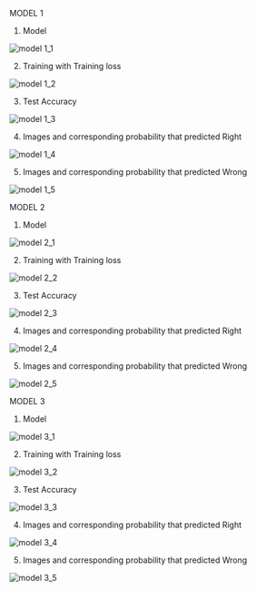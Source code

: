 MODEL 1
1. Model

![model 1_1](https://user-images.githubusercontent.com/66164561/83487221-99061480-a4e5-11ea-97f8-297197ee6831.PNG)

2. Training with Training loss

![model 1_2](https://user-images.githubusercontent.com/66164561/83487310-c5219580-a4e5-11ea-83ae-039147ea7500.PNG)

3. Test Accuracy

![model 1_3](https://user-images.githubusercontent.com/66164561/83487406-f0a48000-a4e5-11ea-8f85-86c52e0d2a79.PNG)

4. Images and corresponding probability that predicted Right

![model 1_4](https://user-images.githubusercontent.com/66164561/83487481-129e0280-a4e6-11ea-98df-aafa45e2311b.PNG)

5. Images and corresponding probability that predicted Wrong

![model 1_5](https://user-images.githubusercontent.com/66164561/83487539-2ba6b380-a4e6-11ea-8377-2f629ea88aa6.PNG)


MODEL 2
1. Model

![model 2_1](https://user-images.githubusercontent.com/66164561/83487608-4842eb80-a4e6-11ea-92e1-3cb2ae664ecf.PNG)

2. Training with Training loss

![model 2_2](https://user-images.githubusercontent.com/66164561/83487654-5f81d900-a4e6-11ea-96af-bca7bd48847c.PNG)

3. Test Accuracy

![model 2_3](https://user-images.githubusercontent.com/66164561/83487711-7a544d80-a4e6-11ea-8bae-dd426c49572b.PNG)

4. Images and corresponding probability that predicted Right

![model 2_4](https://user-images.githubusercontent.com/66164561/83487715-7cb6a780-a4e6-11ea-972d-27707d8ad3d4.PNG)

5. Images and corresponding probability that predicted Wrong

![model 2_5](https://user-images.githubusercontent.com/66164561/83487719-7e806b00-a4e6-11ea-93e8-271bcf66840f.PNG)

MODEL 3

1. Model

![model 3_1](https://user-images.githubusercontent.com/66164561/83487724-80e2c500-a4e6-11ea-95ed-20586a4e0f6f.PNG)

2. Training with Training loss

![model 3_2](https://user-images.githubusercontent.com/66164561/83487749-8f30e100-a4e6-11ea-9681-003b0f058940.PNG)

3. Test Accuracy

![model 3_3](https://user-images.githubusercontent.com/66164561/83487758-935cfe80-a4e6-11ea-90b1-4a4e9aef6de2.PNG)

4. Images and corresponding probability that predicted Right

![model 3_4](https://user-images.githubusercontent.com/66164561/83487768-99eb7600-a4e6-11ea-80ce-8fa723f638b7.PNG)

5. Images and corresponding probability that predicted Wrong

![model 3_5](https://user-images.githubusercontent.com/66164561/83487775-9c4dd000-a4e6-11ea-8c9f-c57e6f63d9d1.PNG)




